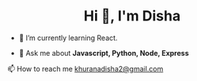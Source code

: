 <link
  rel="stylesheet"
  href="https://cdn.jsdelivr.net/gh/dheereshagrwal/colored-icons@1.7.5/src/app/ci.min.css"
/>

<h1 align="center">Hi 👋, I'm Disha</h1>

 - 🌱 I’m currently learning React.

- 💬 Ask me about **Javascript, Python, Node, Express**

📫 How to reach me khuranadisha2@gmail.com

